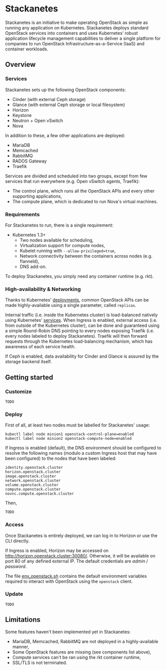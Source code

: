 # Stackanetes

Stackanetes is an initiative to make operating OpenStack as simple as running any application on Kubernetes.
Stackanetes deploys standard OpenStack services into containers and uses Kubernetes’ robust application lifecycle management capabilities to deliver a single platform for companies to run OpenStack Infrastructure-as-a-Service (IaaS) and container workloads.

## Overview

### Services

Stackanetes sets up the following OpenStack components:
- Cinder (with external Ceph storage)
- Glance (with external Ceph storage or local filesystem)
- Horizon
- Keystone
- Neutron + Open vSwitch
- Nova

In addition to these, a few other applications are deployed:
- MariaDB
- Memcached
- RabbitMQ
- RADOS Gateway
- Traefik

Services are divided and scheduled into two groups, except from few services that run everywhere (e.g. Open vSwitch agents, Traefik):
- The control plane, which runs all the OpenStack APIs and every other supporting applications,
- The compute plane, which is dedicated to run Nova's virtual machines.

### Requirements

For Stackanetes to run, there is a single requirement:
- Kubernetes 1.3+
  - Two nodes available for scheduling,
  - Virtualization support for compute nodes,
  - Kubelet running with `--allow-privileged=true`,
  - Network connectivity between the containers across nodes (e.g. flanneld),
  - DNS add-on.

To deploy Stackanetes, you simply need any container runtime (e.g. rkt).

### High-availability & Networking

Thanks to Kubernetes' [deployments](http://kubernetes.io/docs/user-guide/deployments/), common OpenStack APIs can be made highly-available using a single parameter, called `replicas`.

Internal traffic (i.e. inside the Kubernetes cluster) is load-balanced natively using Kubernetes' [services](http://kubernetes.io/docs/user-guide/services/). When Ingress is enabled, external access (i.e. from outside of the Kubernetes cluster), can be done and guaranteed using a simple Round-Robin DNS pointing to every nodes exposing Traefik (i.e. every nodes labeled to deploy Stackanetes). Traefik will then forward requests through the Kubernetes load-balancing mechanism, which has awareness of each service health.

If Ceph is enabled, data availability for Cinder and Glance is assured by the storage backend itself.

## Getting started

### Customize

    TODO

### Deploy

First of all, at least two nodes must be labelled for Stackanetes' usage:

    kubectl label node minion1 openstack-control-plane=enabled
    kubectl label node minion2 openstack-compute-node=enabled

If Ingress is enabled (default), the DNS environment should be configured to resolve the following names (modulo a custom Ingress host that may have been configured) to the nodes that have been labeled:

    identity.openstack.cluster
    horizon.openstack.cluster
    image.openstack.cluster
    network.openstack.cluster
    volume.openstack.cluster
    compute.openstack.cluster
    novnc.compute.openstack.cluster

Then,

    TODO

### Access

Once Stackanetes is entirely deployed, we can log in to Horizon or use the CLI directly.

If Ingress is enabled, Horizon may be accessed on http://horizon.openstack.cluster:30080/. Otherwise, it will be available on port 80 of any defined external IP. The default credentials are _admin_ / _password_.

The file [env_openstack.sh](env_openstack.sh) contains the default environment variables required to interact with OpenStack using the `openstack` client.

### Update

    TODO

## Limitations

Some features haven't been implemented yet in Stackanetes:
- MariaDB, Memcached, RabbitMQ are not deployed in a highly-available manner,
- Some OpenStack features are missing (see components list above),
- Compute services can't be ran using the rkt container runtime,
- SSL/TLS is not terminated.
